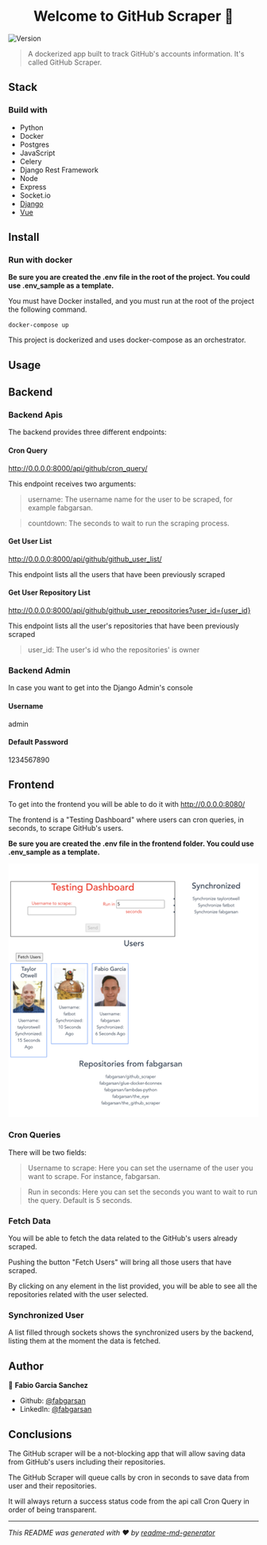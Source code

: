 <h1 align="center">Welcome to GitHub Scraper 👋</h1>
<p>
  <img alt="Version" src="https://img.shields.io/badge/version-1.0.0-blue.svg?cacheSeconds=2592000" />
</p>

> A dockerized app built to track GitHub's accounts information. It's called GitHub Scraper.

## Stack

### Build with

* Python
* Docker
* Postgres
* JavaScript
* Celery
* Django Rest Framework
* Node
* Express
* Socket.io
* [Django](https://www.djangoproject.com/)
* [Vue](https://vuejs.org/)

## Install

### Run with docker

**Be sure you are created the .env file in the root of the project. You could use .env_sample as a template.**

You must have Docker installed, and you must run at the root of the project the following command.

```
docker-compose up
```

This project is dockerized and uses docker-compose as an orchestrator.

## Usage

## Backend

### Backend Apis

The backend provides three different endpoints:

#### Cron Query

http://0.0.0.0:8000/api/github/cron_query/

This endpoint receives two arguments:
> username: The username name for the user to be scraped, for example fabgarsan.

> countdown: The seconds to wait to run the scraping process.

#### Get User List

http://0.0.0.0:8000/api/github/github_user_list/

This endpoint lists all the users that have been previously scraped

#### Get User Repository List

http://0.0.0.0:8000/api/github/github_user_repositories?user_id={user_id}

This endpoint lists all the user's repositories that have been previously scraped

> user_id: The user's id who the repositories' is owner

### Backend Admin

In case you want to get into the Django Admin's console

#### Username

admin

#### Default Password

1234567890

## Frontend

To get into the frontend you will be able to do it with http://0.0.0.0:8080/

The frontend is a "Testing Dashboard" where users can cron queries, in seconds, to scrape GitHub's users.

**Be sure you are created the .env file in the frontend folder. You could use .env_sample as a template.**

![ScreenShot](/DashboardTest.png)

### Cron Queries

There will be two fields:
> Username to scrape: Here you can set the username of the user you want to scrape. For instance, fabgarsan.

> Run in seconds: Here you can set the seconds you want to wait to run the query. Default is 5 seconds.

### Fetch Data

You will be able to fetch the data related to the GitHub's users already scraped.

Pushing the button "Fetch Users" will bring all those users that have scraped.

By clicking on any element in the list provided, you will be able to see all the repositories related with the user
selected.

### Synchronized User

A list filled through sockets shows the synchronized users by the backend, listing them at the moment the data is
fetched.

## Author

👤 **Fabio Garcia Sanchez**

* Github: [@fabgarsan](https://github.com/fabgarsan)
* LinkedIn: [@fabgarsan](https://linkedin.com/in/fabgarsan)

## Conclusions

The GitHub scraper will be a not-blocking app that will allow saving data from GitHub's users including their
repositories.

The GitHub Scraper will queue calls by cron in seconds to save data from user and their repositories.

It will always return a success status code from the api call Cron Query in order of being transparent.
***
_This README was generated with ❤️ by [readme-md-generator](https://github.com/kefranabg/readme-md-generator)_
